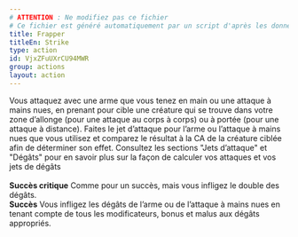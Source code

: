 ```yaml
---
# ATTENTION : Ne modifiez pas ce fichier
# Ce fichier est généré automatiquement par un script d'après les données du module Foundry VTT officiel et de sa traduction
title: Frapper
titleEn: Strike
type: action
id: VjxZFuUXrCU94MWR
group: actions
layout: action
---
```

<p><span>Vous attaquez avec une arme que vous tenez en main ou une attaque à mains nues, en prenant pour cible une créature qui se trouve dans votre zone d’allonge (pour une attaque au corps à corps) ou à portée (pour une attaque à distance). Faites le jet d’attaque pour l’arme ou l’attaque à mains nues que vous utilisez et comparez le résultat à la CA de la créature ciblée afin de déterminer son effet. Consultez les sections "Jets d’attaque" et "Dégâts" pour en savoir plus sur la façon de calculer vos attaques et vos jets de dégâts<br><br><strong>Succès critique</strong> Comme pour un succès, mais vous infligez le double des dégâts.<br><strong>Succès</strong> Vous infligez les dégâts de l’arme ou de l’attaque à mains nues en tenant compte de tous les modificateurs, bonus et malus aux dégâts appropriés.&nbsp;</span></p>
